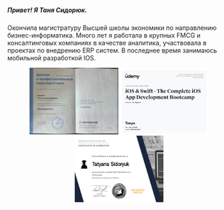##### Привет! Я Таня Сидорюк. 
Окончила магистратуру Высшей школы экономики по направлению бизнес-информатика. Много лет я работала в крупных FMCG и консалтинговых компаниях в качестве аналитика, участвовала в проектах по внедрению ERP систем. В последнее время занимаюсь мобильной разработкой IOS. 

<div id="header" align="center">
  <img src="https://github.com/Pechorinka/Pechorinka/blob/main/diplom.jpg" width="200" height = "150"/>
  <img src="https://github.com/Pechorinka/Pechorinka/blob/main/diplom2.jpg" width="200"/>
  <img src="https://github.com/Pechorinka/Pechorinka/blob/main/diplom3.jpg" width="200" height = "150"/>
</div>
